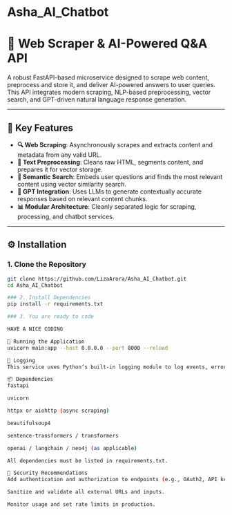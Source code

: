 # Asha_AI_Chatbot
# 📘 Web Scraper & AI-Powered Q&A API

A robust FastAPI-based microservice designed to scrape web content, preprocess and store it, and deliver AI-powered answers to user queries. This API integrates modern scraping, NLP-based preprocessing, vector search, and GPT-driven natural language response generation.

---

## 📌 Key Features

- **🔍 Web Scraping**: Asynchronously scrapes and extracts content and metadata from any valid URL.
- **🧼 Text Preprocessing**: Cleans raw HTML, segments content, and prepares it for vector storage.
- **🔎 Semantic Search**: Embeds user questions and finds the most relevant content using vector similarity search.
- **🧠 GPT Integration**: Uses LLMs to generate contextually accurate responses based on relevant content chunks.
- **📊 Modular Architecture**: Cleanly separated logic for scraping, processing, and chatbot services.

---
## ⚙️ Installation

### 1. Clone the Repository

```bash
git clone https://github.com/LizaArora/Asha_AI_Chatbot.git
cd Asha_AI_Chatbot

### 2. Install Dependencies
pip install -r requirements.txt

### 3. You are ready to code

HAVE A NICE CODING

🚀 Running the Application
uvicorn main:app --host 0.0.0.0 --port 8000 --reload

📒 Logging
This service uses Python’s built-in logging module to log events, errors, and key actions throughout the scraping and Q&A pipeline.

📦 Dependencies
fastapi

uvicorn

httpx or aiohttp (async scraping)

beautifulsoup4

sentence-transformers / transformers

openai / langchain / neo4j (as applicable)

All dependencies must be listed in requirements.txt.

🔐 Security Recommendations
Add authentication and authorization to endpoints (e.g., OAuth2, API key).

Sanitize and validate all external URLs and inputs.

Monitor usage and set rate limits in production.




